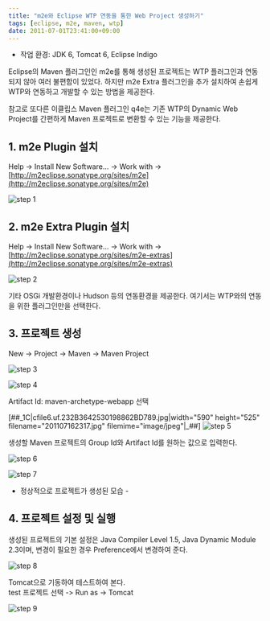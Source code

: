 ```yaml
---
title: "m2e와 Eclipse WTP 연동을 통한 Web Project 생성하기"
tags: [eclipse, m2e, maven, wtp]
date: 2011-07-01T23:41:00+09:00
---
```


* 작업 환경: JDK 6, Tomcat 6, Eclipse Indigo
  
Eclipse의 Maven 플러그인인 m2e를 통해 생성된 프로젝트는 WTP 플러그인과 연동되지 않아 여러 불편함이 있었다. 하지만 m2e Extra 플러그인을 추가 설치하여 손쉽게 WTP와 연동하고 개발할 수 있는 방법을 제공한다.  
  
참고로 또다른 이클립스 Maven 플러그인 q4e는 기존 WTP의 Dynamic Web Project를 간편하게 Maven 프로젝트로 변환할 수 있는 기능을 제공한다.

## 1. m2e Plugin 설치
Help -> Install New Software... -> Work with -> [http://m2eclipse.sonatype.org/sites/m2e](http://m2eclipse.sonatype.org/sites/m2e)  

![step 1](/assets/image/2011-07-01-201107162258.jpg)
  
  

## 2. m2e Extra Plugin 설치
Help -\> Install New Software... -\> Work with -\> [http://m2eclipse.sonatype.org/sites/m2e-extras](http://m2eclipse.sonatype.org/sites/m2e-extras)

![step 2](/assets/image/2011-07-01-201107162309.jpg)
  
기타 OSGi 개발환경이나 Hudson 등의 연동환경을 제공한다. 여기서는 WTP와의 연동을 위한 플러그인만을 선택한다.  
  
  

## 3. 프로젝트 생성
New -> Project -> Maven -> Maven Project  

![step 3](/assets/image/2011-07-01-201107162315.jpg)
  
![step 4](/assets/image/2011-07-01-201107162316.jpg)
  
Artifact Id: maven-archetype-webapp 선택  

[##\_1C|cfile6.uf.232B3642530198862BD789.jpg|width="590" height="525" filename="201107162317.jpg" filemime="image/jpeg"|\_##]
![step 5](/assets/image/2011-07-01-201107162317.jpg)
  
생성할 Maven 프로젝트의 Group Id와 Artifact Id를 원하는 값으로 입력한다.  

![step 6](/assets/image/2011-07-01-201106172318.jpg)
  
![step 7](/assets/image/2011-07-01-201107162406.jpg)

- 정상적으로 프로젝트가 생성된 모습 -  
  

  

## 4. 프로젝트 설정 및 실행
생성된 프로젝트의 기본 설정은 Java Compiler Level 1.5, Java Dynamic Module 2.3이며, 변경이 필요한 경우 Preference에서 변경하여 준다.  

![step 8](/assets/image/2011-07-01-201107162415.jpg)
  
Tomcat으로 기동하여 테스트하여 본다.  
test 프로젝트 선택 -> Run as -> Tomcat  

![step 9](/assets/image/2011-07-01-201107162417.jpg)
